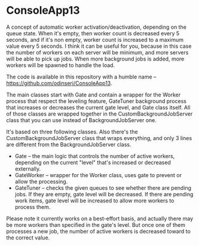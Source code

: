# ConsoleApp13

A concept of automatic worker activation/deactivation, depending on the queue state. When it's empty, then worker count is decreased every 5 seconds, and if it's non empty, worker count is increased to a maximum value every 5 seconds. I think it can be useful for you, because in this case the number of workers on each server will be minimum, and more servers will be able to pick up jobs. When more background jobs is added, more workers will be spawned to handle the load.

The code is available in this repository with a humble name – https://github.com/odinserj/ConsoleApp13.

The main classes start with Gate and contain a wrapper for the Worker process that respect the leveling feature, GateTuner background process that increases or decreases the current gate level, and Gate class itself. All of those classes are wrapped together in the CustomBackgroundJobServer class that you can use instead of BackgroundJobServer one.

It's based on three following classes. Also there's the CustomBackgroundJobServer class that wraps everything, and only 3 lines are different from the BackgroundJobServer class.

* Gate – the main logic that controls the number of active workers, depending on the current "level" that's increased or decreased externally.
* GateWorker – wrapper for the Worker class, uses gate to prevent or allow the processing.
* GateTuner – checks the given queues to see whether there are pending jobs. If they are empty, gate level will be decreased. If there are pending work items, gate level will be increased to allow more workers to process them.

Please note it currently works on a best-effort basis, and actually there may be more workers than specified in the gate's level. But once one of them processes a new job, the number of active workers is decreased toward to the correct value.
